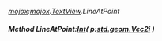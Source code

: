 _[mojox](../../modules/mojox/mojox-module.md):[mojox](../../modules/mojox/mojox-module.md).[TextView](../../modules/mojox/mojox-textview.md).LineAtPoint_
##### Method LineAtPoint:[Int](../../modules/wonkey/wonkey-types-int.md)( p:[std.geom.Vec2i](../../modules/std/std-geom-vec2i.md) )
